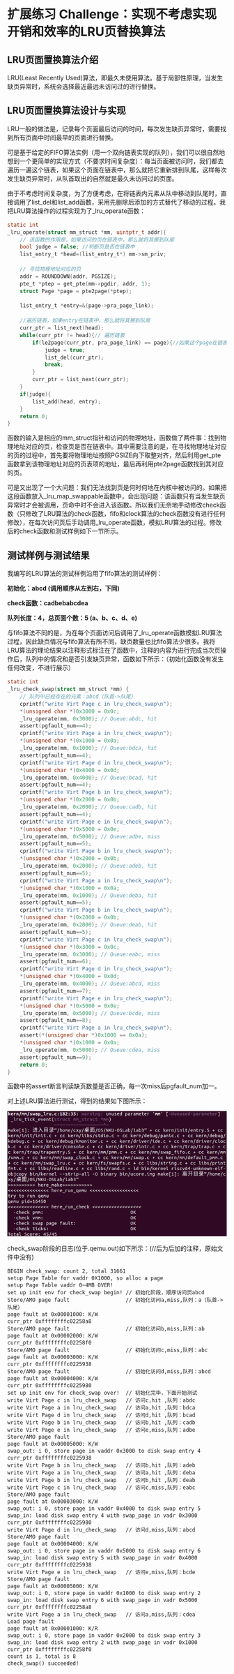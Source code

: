 # 扩展练习 Challenge：实现不考虑实现开销和效率的LRU页替换算法

## LRU页面置换算法介绍

LRU(Least Recently Used)算法，即最久未使用算法。基于局部性原理，当发生缺页异常时，系统会选择最近最远未访问过的进行替换。

## LRU页面置换算法设计与实现

LRU一般的做法是，记录每个页面最后访问的时间，每次发生缺页异常时，需要找到所有页面中时间最早的页面进行替换。

可是基于给定的FIFO算法实例（用一个双向链表实现的队列），我们可以很自然地想到一个更简单的实现方式（不要求时间复杂度）：每当页面被访问时，我们都去遍历一遍这个链表，如果这个页面在链表中，那么就把它重新排到队尾，这样每次发生缺页异常时，从队首取出的自然就是最久未访问过的页面。

由于不考虑时间复杂度，为了方便考虑，在将链表内元素从队中移动到队尾时，直接调用了list_del和list_add函数，采用先删除后添加的方式替代了移动的过程。我把LRU算法操作的过程实现为了_lru_operate函数：

```c
static int 
_lru_operate(struct mm_struct *mm, uintptr_t addr){
    // 该函数的作用是，如果访问的页在链表中，那么就将其挪到队尾
    bool judge = false; //判断页是否在链表中
    list_entry_t *head=(list_entry_t*) mm->sm_priv;

    // 寻找物理地址对应的页
    addr = ROUNDDOWN(addr, PGSIZE);
    pte_t *ptep = get_pte(mm->pgdir, addr, 1);
    struct Page *page = pte2page(*ptep);

    list_entry_t *entry=&(page->pra_page_link);

    //遍历链表，如果entry在链表中，那么就将其挪到队尾
    curr_ptr = list_next(head);
    while(curr_ptr != head){// 遍历链表
        if(le2page(curr_ptr, pra_page_link) == page){//如果这个page在链表中，采用先删除后添加的方式
            judge = true;
            list_del(curr_ptr);
            break;
        }
        curr_ptr = list_next(curr_ptr);
    }
    if(judge){
        list_add(head, entry);
    }
    return 0;
}
```

函数的输入是相应的mm_struct指针和访问的物理地址，函数做了两件事：找到物理地址对应的页，检查页是否在链表中。其中需要注意的是，在寻找物理地址对应的页的过程中，首先要将物理地址按照PGSIZE向下取整对齐，然后利用get_pte函数拿到该物理地址对应的页表项的地址，最后再利用pte2page函数找到其对应的页。

可是又出现了一个大问题：我们无法找到页是何时何地在内核中被访问的。如果把这段函数放入_lru_map_swappable函数中，会出现问题：该函数只有当发生缺页异常时才会被调用，页命中时不会进入该函数。所以我们无奈地手动修改check函数（只修改了LRU算法的check函数，fifo和clock算法的check函数没有进行任何修改），在每次访问页后手动调用_lru_operate函数，模拟LRU算法的过程。修改后的check函数和测试样例如下一节所示。


## 测试样例与测试结果

我编写的LRU算法的测试样例沿用了fifo算法的测试样例：

__初始化：abcd (调用顺序从左到右，下同)__

__check函数：cadbebabcdea__

__队列长度：4，总页面个数：5 (a、b、c、d、e)__

与fifo算法不同的是，为在每个页面访问后调用了_lru_operate函数模拟LRU算法过程，因此缺页情况与fifo算法有所不同，缺页数量也比fifo算法少很多。我将LRU算法的理论结果以注释形式标注在了函数中，注释的内容为进行完成当次页操作后，队列中的情况和是否引发缺页异常，函数如下所示：（初始化函数没有发生任何改变，不进行展示）

```c
static int
_lru_check_swap(struct mm_struct *mm) {
    // 队列中已经存在的元素：abcd（队首->队尾）
    cprintf("write Virt Page c in lru_check_swap\n");
    *(unsigned char *)0x3000 = 0x0c;
    _lru_operate(mm, 0x3000); // Queue:abdc, hit
    assert(pgfault_num==4);
    cprintf("write Virt Page a in lru_check_swap\n");
    *(unsigned char *)0x1000 = 0x0a;
    _lru_operate(mm, 0x1000); // Queue:bdca, hit
    assert(pgfault_num==4);
    cprintf("write Virt Page d in lru_check_swap\n");
    *(unsigned char *)0x4000 = 0x0d;
    _lru_operate(mm, 0x4000); // Queue:bcad, hit
    assert(pgfault_num==4);
    cprintf("write Virt Page b in lru_check_swap\n");
    *(unsigned char *)0x2000 = 0x0b;
    _lru_operate(mm, 0x2000); // Queue:cadb, hit
    assert(pgfault_num==4);
    cprintf("write Virt Page e in lru_check_swap\n");
    *(unsigned char *)0x5000 = 0x0e;
    _lru_operate(mm, 0x5000); // Queue:adbe, miss
    assert(pgfault_num==5);
    cprintf("write Virt Page b in lru_check_swap\n");
    *(unsigned char *)0x2000 = 0x0b;
    _lru_operate(mm, 0x2000); // Queue:adeb, hit
    assert(pgfault_num==5);
    cprintf("write Virt Page a in lru_check_swap\n");
    *(unsigned char *)0x1000 = 0x0a;
    _lru_operate(mm, 0x1000); // Queue:deba, hit
    assert(pgfault_num==5);
    cprintf("write Virt Page b in lru_check_swap\n");
    *(unsigned char *)0x2000 = 0x0b;
    _lru_operate(mm, 0x2000); // Queue:deab, hit
    assert(pgfault_num==5);
    cprintf("write Virt Page c in lru_check_swap\n");
    *(unsigned char *)0x3000 = 0x0c;
    _lru_operate(mm, 0x3000); // Queue:eabc, miss
    assert(pgfault_num==6);
    cprintf("write Virt Page d in lru_check_swap\n");
    *(unsigned char *)0x4000 = 0x0d;
    _lru_operate(mm, 0x4000); // Queue:abcd, miss
    assert(pgfault_num==7);
    cprintf("write Virt Page e in lru_check_swap\n");
    *(unsigned char *)0x5000 = 0x0e;
    _lru_operate(mm, 0x5000); // Queue:bcde, miss
    assert(pgfault_num==8);
    cprintf("write Virt Page a in lru_check_swap\n");
    assert(*(unsigned char *)0x1000 == 0x0a);
    *(unsigned char *)0x1000 = 0x0a;
    _lru_operate(mm, 0x5000); // Queue:cdea, miss
    assert(pgfault_num==9);
    return 0;
}
```

函数中的assert断言判读缺页数量是否正确，每一次miss后pgfault_num加一。

对上述LRU算法进行测试，得到的结果如下图所示：

![alt text](./image/lru_result.png)

check_swap阶段的日志(位于.qemu.out)如下所示：(//后为后加的注释，原始文件中没有)
```
BEGIN check_swap: count 2, total 31661
setup Page Table for vaddr 0X1000, so alloc a page
setup Page Table vaddr 0~4MB OVER!
set up init env for check_swap begin! // 初始化阶段，顺序访问页abcd
Store/AMO page fault                  // 初始化访问a,miss,队列：a（队首->队尾）
page fault at 0x00001000: K/W
curr_ptr 0xffffffffc02258a8
Store/AMO page fault                  // 初始化访问b,miss,队列：ab
page fault at 0x00002000: K/W
curr_ptr 0xffffffffc02258f0
Store/AMO page fault                  // 初始化访问c,miss,队列：abc
page fault at 0x00003000: K/W
curr_ptr 0xffffffffc0225938
Store/AMO page fault                  // 初始化访问d,miss,队列：abcd
page fault at 0x00004000: K/W
curr_ptr 0xffffffffc0225980
set up init env for check_swap over!  // 初始化完毕，下面开始测试
write Virt Page c in lru_check_swap   // 访问c,hit ,队列：abdc
write Virt Page a in lru_check_swap   // 访问a,hit ,队列：bdca
write Virt Page d in lru_check_swap   // 访问d,hit ,队列：bcad
write Virt Page b in lru_check_swap   // 访问b,hit ,队列：cadb
write Virt Page e in lru_check_swap   // 访问e,miss,队列：adbe
Store/AMO page fault
page fault at 0x00005000: K/W
swap_out: i 0, store page in vaddr 0x3000 to disk swap entry 4
curr_ptr 0xffffffffc0225938
write Virt Page b in lru_check_swap   // 访问b,hit ,队列：adeb
write Virt Page a in lru_check_swap   // 访问a,hit ,队列：deba
write Virt Page b in lru_check_swap   // 访问b,hit ,队列：deab
write Virt Page c in lru_check_swap   // 访问c,miss,队列：eabc
Store/AMO page fault
page fault at 0x00003000: K/W
swap_out: i 0, store page in vaddr 0x4000 to disk swap entry 5
swap_in: load disk swap entry 4 with swap_page in vadr 0x3000
curr_ptr 0xffffffffc0225980
write Virt Page d in lru_check_swap   // 访问d,miss,队列：abcd
Store/AMO page fault
page fault at 0x00004000: K/W
swap_out: i 0, store page in vaddr 0x5000 to disk swap entry 6
swap_in: load disk swap entry 5 with swap_page in vadr 0x4000
curr_ptr 0xffffffffc0225938
write Virt Page e in lru_check_swap   // 访问e,miss,队列：bcde
Store/AMO page fault
page fault at 0x00005000: K/W
swap_out: i 0, store page in vaddr 0x1000 to disk swap entry 2
swap_in: load disk swap entry 6 with swap_page in vadr 0x5000
curr_ptr 0xffffffffc02258a8
write Virt Page a in lru_check_swap   // 访问a,miss,队列：cdea
Load page fault
page fault at 0x00001000: K/R
swap_out: i 0, store page in vaddr 0x2000 to disk swap entry 3
swap_in: load disk swap entry 2 with swap_page in vadr 0x1000
curr_ptr 0xffffffffc02258f0
count is 1, total is 8
check_swap() succeeded!
```
